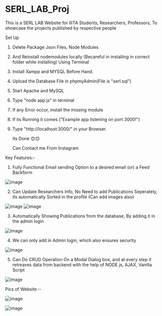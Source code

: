 # SERL_LAB_Proj
This is a SERL LAB Website for IIITA Students, Researchers, Professors, To showcase the projects published by respective people 

Set Up 

1) Delete Package Json Files, Node Modules
2) And Reinstall nodemodules locally (Becareful in installing in correct folder while installing) Using Terminal
3) Install Xampp and MYSQL Before Hand.
4) Upload the Database File in phpmyAdmin(File is "serl.sql")
5) Start Apache and MySQL
6) Type "node app.js" in terminal
7) If any Error occur, install the missing module
8) If its Running it comes ("Example app listening on port 3000!")
9) Type "http://localhost:3000/" in your Browser.

    Its Done 😊😊


   Can Contact me From Instagram

Key Features:-

1) Fully Functional Email sending Option to a desired email (or) a Feed Backform

![image](https://github.com/RatanKalpaSai/SERL_LAB_Proj/assets/97551433/0de1f1fe-734c-4e71-92b2-8d3e61906732)

2) Can Update Researchers Info, No Need to add Publications Seperately, its automatically Sorted in the profile (Can add images also)

![image](https://github.com/RatanKalpaSai/SERL_LAB_Proj/assets/97551433/7a489112-ab33-4569-beaf-4cc3ac541d09)
![image](https://github.com/RatanKalpaSai/SERL_LAB_Proj/assets/97551433/345f6f88-0001-4f61-b64e-20b25cf3cc09)

3) Automatically Showing Publications from the database, By adding it in the admin login

![image](https://github.com/RatanKalpaSai/SERL_LAB_Proj/assets/97551433/3bdf3ef4-2965-4047-976f-2f6153ed9d70)
 
4) We can only add in Admin login, which also ensures security

![image](https://github.com/RatanKalpaSai/SERL_LAB_Proj/assets/97551433/5f0c1cf5-3e33-44be-99c1-98fa1897095a)

5) Can Do CRUD Operation On a Modal Dialog box, and at every step it retreaves data from backend with the help of NODE js, AJAX, Vanilla Script

![image](https://github.com/RatanKalpaSai/SERL_LAB_Proj/assets/97551433/7342c3c4-9296-496b-ac68-1df979535158)


Pics of Website :-

![image](https://github.com/RatanKalpaSai/SERL_LAB_Proj/assets/97551433/0746b367-5a15-4925-a060-5992c95cb885)

![image](https://github.com/RatanKalpaSai/SERL_LAB_Proj/assets/97551433/9f535d64-4025-4ee9-9343-a156bf8de57e)









